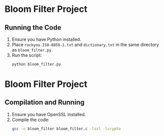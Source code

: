 # Bloom Filter Project

## Running the Code

1. Ensure you have Python installed.
2. Place `rockyou.ISO-8859-1.txt` and `dictionary.txt` in the same directory as `bloom_filter.py`.
3. Run the script:
   ```bash
   python bloom_filter.py


# Bloom Filter Project

## Compilation and Running

1. Ensure you have OpenSSL installed.
2. Compile the code:
   ```bash
   gcc -o bloom_filter bloom_filter.c -lssl -lcrypto
